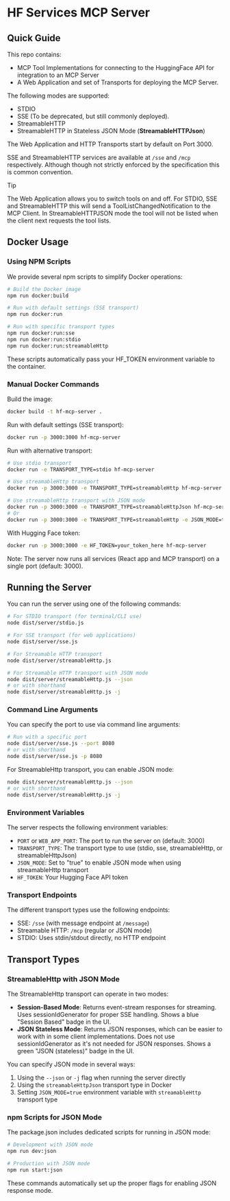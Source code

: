 # HF Services MCP Server

## Quick Guide

This repo contains:

 - MCP Tool Implementations for connecting to the HuggingFace API for integration to an MCP Server
 - A Web Application and set of Transports for deploying the MCP Server.

The following modes are supported:

- STDIO 
- SSE (To be deprecated, but still commonly deployed).
- StreamableHTTP
- StreamableHTTP in Stateless JSON Mode (**StreamableHTTPJson**)

The Web Application and HTTP Transports start by default on Port 3000. 

SSE and StreamableHTTP services are available at `/sse` and `/mcp` respectively. Although though not strictly enforced by the specification this is common convention.

> [!TIP]
> The Web Application allows you to switch tools on and off. For STDIO, SSE and StreamableHTTP this will send a ToolListChangedNotification to the MCP Client. In StreamableHTTPJSON mode the tool will not be listed when the client next requests the tool lists.

## Docker Usage

### Using NPM Scripts

We provide several npm scripts to simplify Docker operations:

```bash
# Build the Docker image
npm run docker:build

# Run with default settings (SSE transport)
npm run docker:run

# Run with specific transport types
npm run docker:run:sse
npm run docker:run:stdio
npm run docker:run:streamableHttp
```

These scripts automatically pass your HF_TOKEN environment variable to the container.

### Manual Docker Commands

Build the image:
```bash
docker build -t hf-mcp-server .
```

Run with default settings (SSE transport):
```bash
docker run -p 3000:3000 hf-mcp-server
```

Run with alternative transport:
```bash
# Use stdio transport
docker run -e TRANSPORT_TYPE=stdio hf-mcp-server

# Use streamableHttp transport
docker run -p 3000:3000 -e TRANSPORT_TYPE=streamableHttp hf-mcp-server

# Use streamableHttp transport with JSON mode
docker run -p 3000:3000 -e TRANSPORT_TYPE=streamableHttpJson hf-mcp-server
# Or
docker run -p 3000:3000 -e TRANSPORT_TYPE=streamableHttp -e JSON_MODE=true hf-mcp-server
```

With Hugging Face token:
```bash
docker run -p 3000:3000 -e HF_TOKEN=your_token_here hf-mcp-server
```

Note: The server now runs all services (React app and MCP transport) on a single port (default: 3000).

## Running the Server

You can run the server using one of the following commands:

```bash
# For STDIO transport (for terminal/CLI use)
node dist/server/stdio.js

# For SSE transport (for web applications)
node dist/server/sse.js

# For Streamable HTTP transport
node dist/server/streamableHttp.js

# For Streamable HTTP transport with JSON mode
node dist/server/streamableHttp.js --json
# or with shorthand
node dist/server/streamableHttp.js -j
```

### Command Line Arguments

You can specify the port to use via command line arguments:

```bash
# Run with a specific port
node dist/server/sse.js --port 8080
# or with shorthand
node dist/server/sse.js -p 8080
```

For StreamableHttp transport, you can enable JSON mode:
```bash
node dist/server/streamableHttp.js --json
# or with shorthand
node dist/server/streamableHttp.js -j
```

### Environment Variables

The server respects the following environment variables:
- `PORT` or `WEB_APP_PORT`: The port to run the server on (default: 3000)
- `TRANSPORT_TYPE`: The transport type to use (stdio, sse, streamableHttp, or streamableHttpJson)
- `JSON_MODE`: Set to "true" to enable JSON mode when using streamableHttp transport
- `HF_TOKEN`: Your Hugging Face API token

### Transport Endpoints

The different transport types use the following endpoints:
- SSE: `/sse` (with message endpoint at `/message`)
- Streamable HTTP: `/mcp` (regular or JSON mode)
- STDIO: Uses stdin/stdout directly, no HTTP endpoint

## Transport Types

### StreamableHttp with JSON Mode

The StreamableHttp transport can operate in two modes:
- **Session-Based Mode**: Returns event-stream responses for streaming. Uses sessionIdGenerator for proper SSE handling. Shows a blue "Session Based" badge in the UI.
- **JSON Stateless Mode**: Returns JSON responses, which can be easier to work with in some client implementations. Does not use sessionIdGenerator as it's not needed for JSON responses. Shows a green "JSON (stateless)" badge in the UI.

You can specify JSON mode in several ways:
1. Using the `--json` or `-j` flag when running the server directly
2. Using the `streamableHttpJson` transport type in Docker
3. Setting `JSON_MODE=true` environment variable with `streamableHttp` transport type

### npm Scripts for JSON Mode

The package.json includes dedicated scripts for running in JSON mode:

```bash
# Development with JSON mode
npm run dev:json

# Production with JSON mode
npm run start:json
```

These commands automatically set up the proper flags for enabling JSON response mode.

